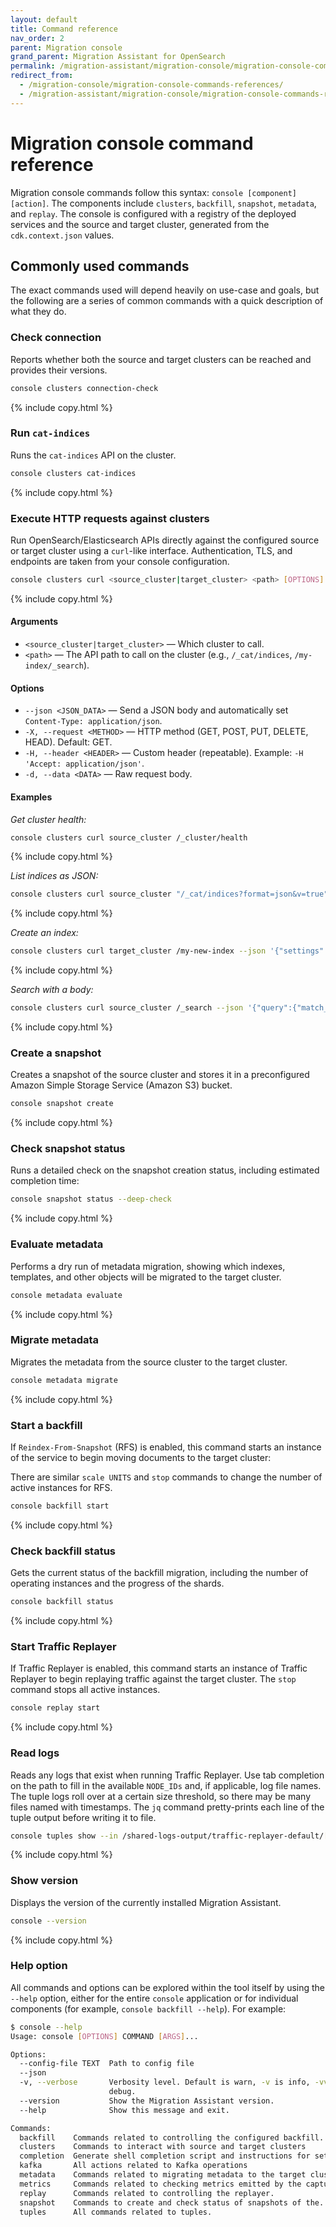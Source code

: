 ```yaml
---
layout: default
title: Command reference
nav_order: 2
parent: Migration console
grand_parent: Migration Assistant for OpenSearch
permalink: /migration-assistant/migration-console/migration-console-command-reference/
redirect_from:
  - /migration-console/migration-console-commands-references/
  - /migration-assistant/migration-console/migration-console-commands-references/
---
```


# Migration console command reference

Migration console commands follow this syntax: `console [component] [action]`. The components include `clusters`, `backfill`, `snapshot`, `metadata`, and `replay`. The console is configured with a registry of the deployed services and the source and target cluster, generated from the `cdk.context.json` values.

## Commonly used commands

The exact commands used will depend heavily on use-case and goals, but the following are a series of common commands with a quick description of what they do.

### Check connection

Reports whether both the source and target clusters can be reached and provides their versions.

```sh
console clusters connection-check
```
{% include copy.html %}

### Run `cat-indices`

Runs the `cat-indices` API on the cluster.

```sh
console clusters cat-indices
```
{% include copy.html %}

### Execute HTTP requests against clusters

Run OpenSearch/Elasticsearch APIs directly against the configured source or target cluster using a `curl`-like interface. Authentication, TLS, and endpoints are taken from your console configuration.

```sh
console clusters curl <source_cluster|target_cluster> <path> [OPTIONS]
```
{% include copy.html %}

#### Arguments

* `<source_cluster|target_cluster>` — Which cluster to call.
* `<path>` — The API path to call on the cluster (e.g., `/_cat/indices`, `/my-index/_search`).

#### Options

* `--json <JSON_DATA>` — Send a JSON body and automatically set `Content-Type: application/json`.
* `-X, --request <METHOD>` — HTTP method (GET, POST, PUT, DELETE, HEAD). Default: GET.
* `-H, --header <HEADER>` — Custom header (repeatable). Example: `-H 'Accept: application/json'`.
* `-d, --data <DATA>` — Raw request body.

#### Examples

*Get cluster health:*

```sh
console clusters curl source_cluster /_cluster/health
```
{% include copy.html %}

*List indices as JSON:*

```sh
console clusters curl source_cluster "/_cat/indices?format=json&v=true"
```
{% include copy.html %}

*Create an index:*

```sh
console clusters curl target_cluster /my-new-index --json '{"settings":{"number_of_shards":3,"number_of_replicas":1}}'
```
{% include copy.html %}

*Search with a body:*

```sh
console clusters curl source_cluster /_search --json '{"query":{"match_all":{}}}'
```
{% include copy.html %}


### Create a snapshot

Creates a snapshot of the source cluster and stores it in a preconfigured Amazon Simple Storage Service (Amazon S3) bucket.

```sh
console snapshot create
```
{% include copy.html %}

### Check snapshot status

Runs a detailed check on the snapshot creation status, including estimated completion time:

```sh
console snapshot status --deep-check
```

{% include copy.html %}

### Evaluate metadata

Performs a dry run of metadata migration, showing which indexes, templates, and other objects will be migrated to the target cluster.

```sh
console metadata evaluate
```

{% include copy.html %}

### Migrate metadata

Migrates the metadata from the source cluster to the target cluster.

```sh
console metadata migrate
```

{% include copy.html %}

### Start a backfill

If `Reindex-From-Snapshot` (RFS) is enabled, this command starts an instance of the service to begin moving documents to the target cluster:

There are similar `scale UNITS` and `stop` commands to change the number of active instances for RFS.


```sh
console backfill start
```
{% include copy.html %}

### Check backfill status

Gets the current status of the backfill migration, including the number of operating instances and the progress of the shards.

```sh
console backfill status
```
{% include copy.html %}

### Start Traffic Replayer

If Traffic Replayer is enabled, this command starts an instance of Traffic Replayer to begin replaying traffic against the target cluster.
The `stop` command stops all active instances.

```sh
console replay start
```
{% include copy.html %}

### Read logs

Reads any logs that exist when running Traffic Replayer. Use tab completion on the path to fill in the available `NODE_IDs` and, if applicable, log file names. The tuple logs roll over at a certain size threshold, so there may be many files named with timestamps. The `jq` command pretty-prints each line of the tuple output before writing it to file.

```sh
console tuples show --in /shared-logs-output/traffic-replayer-default/[NODE_ID]/tuples/console.log | jq > readable_tuples.json
```
{% include copy.html %}

### Show version

Displays the version of the currently installed Migration Assistant.

```sh
console --version
```
{% include copy.html %}

### Help option

All commands and options can be explored within the tool itself by using the `--help` option, either for the entire `console` application or for individual components (for example, `console backfill --help`). For example:

```sh
$ console --help
Usage: console [OPTIONS] COMMAND [ARGS]...

Options:
  --config-file TEXT  Path to config file
  --json
  -v, --verbose       Verbosity level. Default is warn, -v is info, -vv is
                      debug.
  --version           Show the Migration Assistant version.
  --help              Show this message and exit.

Commands:
  backfill    Commands related to controlling the configured backfill...
  clusters    Commands to interact with source and target clusters
  completion  Generate shell completion script and instructions for setup.
  kafka       All actions related to Kafka operations
  metadata    Commands related to migrating metadata to the target cluster.
  metrics     Commands related to checking metrics emitted by the capture...
  replay      Commands related to controlling the replayer.
  snapshot    Commands to create and check status of snapshots of the...
  tuples      All commands related to tuples.
```
